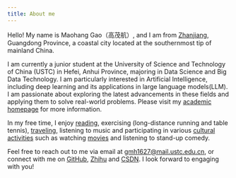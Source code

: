 ```yaml
---
title: About me
---
```


Hello! My name is Maohang Gao（高茂航）, and I am from [Zhanjiang](../posts/4cde/), Guangdong Province, a coastal city located at the southernmost tip of mainland China.

I am currently a junior student at the University of Science and Technology of China (USTC) in Hefei, Anhui Province, majoring in Data Science and Big Data Technology. I am particularly interested in Artificial Intelligence, including deep learning and its applications in large language models(LLM). I am passionate about exploring the latest advancements in these fields and applying them to solve real-world problems. Please visit my [academic homepage](https://gmh1627.github.io/) for more information.

In my free time, I enjoy [reading](../tags/%E9%98%85%E8%AF%BB/), exercising (long-distance running and table tennis), [traveling](../tags/%E8%A1%8C%E8%B5%B0%E8%B6%B3%E8%BF%B9/), listening to music and participating in various [cultural activities](../posts/cbba/) such as watching [movies](../movies/) and listening to stand-up comedy.

Feel free to reach out to me via email at gmh1627@mail.ustc.edu.cn, or connect with me on [GitHub](https://github.com/gmh1627), [Zhihu](https://www.zhihu.com/people/95-9-17-28-56) and [CSDN](https://blog.csdn.net/weixin_73004416?type=blog). I look forward to engaging with you!